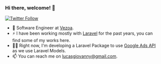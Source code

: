 ### Hi there, welcome! 👋

<p>
  <a href="https://twitter.com/lucgiovanny">
    <img alt="Twitter Follow" src="https://img.shields.io/twitter/follow/lucgiovanny?style=for-the-badge">
  </a>
</p>

- 🔭 Software Engineer at [Vezoa](http://vezoa.com).
- ⚡  I have been working mostly with [Laravel](http://laravel.com) for the past years, you can find some of my works here.
- 👨‍💻 Right now, I'm developing a Laravel Package to use [Google Ads API](https://developers.google.com/google-ads/api/docs/start) as we use Laravel Models.
- 📫 You can reach me on lucasgiovanny@gmail.com.
